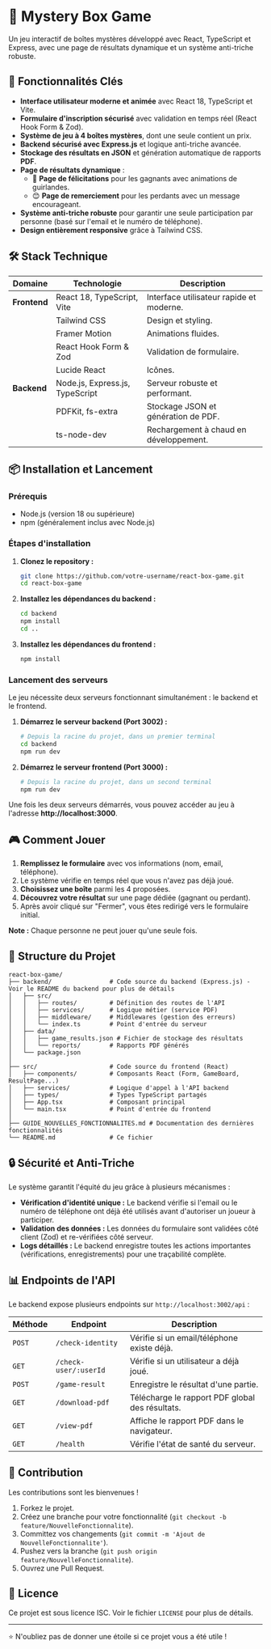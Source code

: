 # 🎁 Mystery Box Game

Un jeu interactif de boîtes mystères développé avec React, TypeScript et Express, avec une page de résultats dynamique et un système anti-triche robuste.

## 🚀 Fonctionnalités Clés

- **Interface utilisateur moderne et animée** avec React 18, TypeScript et Vite.
- **Formulaire d'inscription sécurisé** avec validation en temps réel (React Hook Form & Zod).
- **Système de jeu à 4 boîtes mystères**, dont une seule contient un prix.
- **Backend sécurisé avec Express.js** et logique anti-triche avancée.
- **Stockage des résultats en JSON** et génération automatique de rapports **PDF**.
- **Page de résultats dynamique** :
  - 🎉 **Page de félicitations** pour les gagnants avec animations de guirlandes.
  - 😊 **Page de remerciement** pour les perdants avec un message encourageant.
- **Système anti-triche robuste** pour garantir une seule participation par personne (basé sur l'email et le numéro de téléphone).
- **Design entièrement responsive** grâce à Tailwind CSS.

## 🛠️ Stack Technique

| Domaine   | Technologie                                       | Description                               |
|-----------|---------------------------------------------------|-------------------------------------------|
| **Frontend**  | React 18, TypeScript, Vite                      | Interface utilisateur rapide et moderne.    |
|           | Tailwind CSS                                      | Design et styling.                        |
|           | Framer Motion                                     | Animations fluides.                       |
|           | React Hook Form & Zod                             | Validation de formulaire.                 |
|           | Lucide React                                      | Icônes.                                   |
| **Backend**   | Node.js, Express.js, TypeScript                 | Serveur robuste et performant.            |
|           | PDFKit, fs-extra                                  | Stockage JSON et génération de PDF.       |
|           | ts-node-dev                                       | Rechargement à chaud en développement.    |

## 📦 Installation et Lancement

### Prérequis
- Node.js (version 18 ou supérieure)
- npm (généralement inclus avec Node.js)

### Étapes d'installation
1. **Clonez le repository :**
   ```bash
   git clone https://github.com/votre-username/react-box-game.git
   cd react-box-game
   ```

2. **Installez les dépendances du backend :**
   ```bash
   cd backend
   npm install
   cd ..
   ```

3. **Installez les dépendances du frontend :**
   ```bash
   npm install
   ```

### Lancement des serveurs
Le jeu nécessite deux serveurs fonctionnant simultanément : le backend et le frontend.

1. **Démarrez le serveur backend (Port 3002) :**
   ```bash
   # Depuis la racine du projet, dans un premier terminal
   cd backend
   npm run dev
   ```

2. **Démarrez le serveur frontend (Port 3000) :**
   ```bash
   # Depuis la racine du projet, dans un second terminal
   npm run dev
   ```

Une fois les deux serveurs démarrés, vous pouvez accéder au jeu à l'adresse **http://localhost:3000**.

## 🎮 Comment Jouer

1.  **Remplissez le formulaire** avec vos informations (nom, email, téléphone).
2.  Le système vérifie en temps réel que vous n'avez pas déjà joué.
3.  **Choisissez une boîte** parmi les 4 proposées.
4.  **Découvrez votre résultat** sur une page dédiée (gagnant ou perdant).
5.  Après avoir cliqué sur "Fermer", vous êtes redirigé vers le formulaire initial.

**Note :** Chaque personne ne peut jouer qu'une seule fois.

## 📁 Structure du Projet

```
react-box-game/
├── backend/                # Code source du backend (Express.js) - Voir le README du backend pour plus de détails
│   ├── src/
│   │   ├── routes/         # Définition des routes de l'API
│   │   ├── services/       # Logique métier (service PDF)
│   │   ├── middleware/     # Middlewares (gestion des erreurs)
│   │   └── index.ts        # Point d'entrée du serveur
│   ├── data/
│   │   ├── game_results.json # Fichier de stockage des résultats
│   │   └── reports/        # Rapports PDF générés
│   └── package.json
│
├── src/                    # Code source du frontend (React)
│   ├── components/         # Composants React (Form, GameBoard, ResultPage...)
│   ├── services/           # Logique d'appel à l'API backend
│   ├── types/              # Types TypeScript partagés
│   ├── App.tsx             # Composant principal
│   └── main.tsx            # Point d'entrée du frontend
│
├── GUIDE_NOUVELLES_FONCTIONNALITES.md # Documentation des dernières fonctionnalités
└── README.md               # Ce fichier
```

## 🔒 Sécurité et Anti-Triche

Le système garantit l'équité du jeu grâce à plusieurs mécanismes :
-   **Vérification d'identité unique :** Le backend vérifie si l'email ou le numéro de téléphone ont déjà été utilisés avant d'autoriser un joueur à participer.
-   **Validation des données :** Les données du formulaire sont validées côté client (Zod) et re-vérifiées côté serveur.
-   **Logs détaillés :** Le backend enregistre toutes les actions importantes (vérifications, enregistrements) pour une traçabilité complète.

## 📊 Endpoints de l'API

Le backend expose plusieurs endpoints sur `http://localhost:3002/api` :

| Méthode | Endpoint                 | Description                                       |
|---------|--------------------------|---------------------------------------------------|
| `POST`  | `/check-identity`        | Vérifie si un email/téléphone existe déjà.        |
| `GET`   | `/check-user/:userId`    | Vérifie si un utilisateur a déjà joué.            |
| `POST`  | `/game-result`           | Enregistre le résultat d'une partie.              |
| `GET`   | `/download-pdf`          | Télécharge le rapport PDF global des résultats.   |
| `GET`   | `/view-pdf`              | Affiche le rapport PDF dans le navigateur.        |
| `GET`   | `/health`                | Vérifie l'état de santé du serveur.               |

## 🤝 Contribution

Les contributions sont les bienvenues !
1.  Forkez le projet.
2.  Créez une branche pour votre fonctionnalité (`git checkout -b feature/NouvelleFonctionnalite`).
3.  Committez vos changements (`git commit -m 'Ajout de NouvelleFonctionnalite'`).
4.  Pushez vers la branche (`git push origin feature/NouvelleFonctionnalite`).
5.  Ouvrez une Pull Request.

## 📝 Licence

Ce projet est sous licence ISC. Voir le fichier `LICENSE` pour plus de détails.

---
⭐ N'oubliez pas de donner une étoile si ce projet vous a été utile ! 